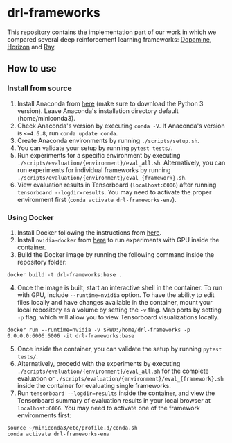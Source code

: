 # drl-frameworks
This repository contains the implementation part of our work in which we compared several deep reinforcement learning frameworks: [Dopamine][dopamine], [Horizon][horizon] and [Ray][ray].

## How to use

### Install from source
1. Install Anaconda from [here][miniconda] (make sure to download the Python 3 version). Leave Anaconda's installation directory default (home/miniconda3).
2. Check Anaconda's version by executing `conda -V`. If Anaconda's version is `<=4.6.8`, run `conda update conda`.
3. Create Anaconda environments by running `./scripts/setup.sh`.
4. You can validate your setup by running `pytest tests/`.
5. Run experiments for a specific environment by executing `./scripts/evaluation/{environment}/eval_all.sh`. Alternatively, you can run experiments for individual frameworks by running `./scripts/evaluation/{environment}/eval_{framework}.sh`.
6. View evaluation results in Tensorboard (`localhost:6006`) after running `tensorboard --logdir=results`. You may need to activate the proper environment first (`conda activate drl-frameworks-env`).

### Using Docker
1. Install Docker following the instructions from [here][docker].
2. Install `nvidia-docker` from [here][nvidia-docker] to run experiments with GPU inside the container.
3. Build the Docker image by running the following command inside the repository folder:
```
docker build -t drl-frameworks:base .
```
4. Once the image is built, start an interactive shell in the container. To run with GPU, include `--runtime=nvidia` option. To have the ability to edit files locally and have changes available in the container, mount your local repository as a volume by setting the `-v` flag. Map ports by setting `-p` flag, which will allow you to view Tensorboard visualizations locally.
```
docker run --runtime=nvidia -v $PWD:/home/drl-frameworks -p 0.0.0.0:6006:6006 -it drl-frameworks:base 
```
5. Once inside the container, you can validate the setup by running `pytest tests/`.
6. Alternatively, procedd with the experiments by executing `./scripts/evaluation/{environment}/eval_all.sh` for the complete evaluation or `./scripts/evaluation/{environment}/eval_{framework}.sh` inside the container for evaluating single frameworks.
7. Run `tensorboard --logdir=results` inside the container, and view the Tensorboard summary of evaluation results in your local browser at `localhost:6006`. You may need to activate one of the framework environments first:
```
source ~/miniconda3/etc/profile.d/conda.sh
conda activate drl-frameworks-env
```

[dopamine]: https://github.com/google/dopamine
[horizon]: https://github.com/facebookresearch/Horizon
[ray]: https://github.com/ray-project/ray
[miniconda]: https://docs.conda.io/en/latest/miniconda.html
[docker]: https://docs.docker.com/install/
[nvidia-docker]: https://github.com/NVIDIA/nvidia-docker